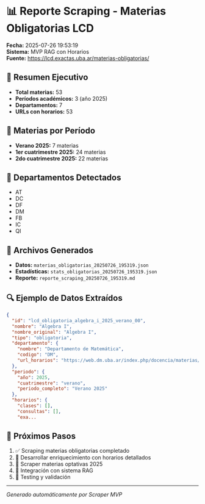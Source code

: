 # 📊 Reporte Scraping - Materias Obligatorias LCD

**Fecha:** 2025-07-26 19:53:19  
**Sistema:** MVP RAG con Horarios  
**Fuente:** https://lcd.exactas.uba.ar/materias-obligatorias/

## 🎯 Resumen Ejecutivo

- **Total materias:** 53
- **Períodos académicos:** 3 (año 2025)
- **Departamentos:** 7
- **URLs con horarios:** 53

## 📅 Materias por Período

- **Verano 2025:** 7 materias
- **1er cuatrimestre 2025:** 24 materias
- **2do cuatrimestre 2025:** 22 materias

## 🏢 Departamentos Detectados

- AT
- DC
- DF
- DM
- FB
- IC
- QI

## 📁 Archivos Generados

- **Datos:** `materias_obligatorias_20250726_195319.json`
- **Estadísticas:** `stats_obligatorias_20250726_195319.json`
- **Reporte:** `reporte_scraping_20250726_195319.md`

## 🔍 Ejemplo de Datos Extraídos

```json
{
  "id": "lcd_obligatoria_algebra_i_2025_verano_00",
  "nombre": "Algebra I",
  "nombre_original": "Algebra I",
  "tipo": "obligatoria",
  "departamento": {
    "nombre": "Departamento de Matemática",
    "codigo": "DM",
    "url_horarios": "https://web.dm.uba.ar/index.php/docencia/materias/horarios?ano=2025&cuatrimestre=v"
  },
  "periodo": {
    "año": 2025,
    "cuatrimestre": "verano",
    "periodo_completo": "Verano 2025"
  },
  "horarios": {
    "clases": [],
    "consultas": [],
    "exa...
```

## 🎯 Próximos Pasos

1. ✅ Scraping materias obligatorias completado
2. 🔄 Desarrollar enriquecimiento con horarios detallados
3. 🔄 Scraper materias optativas 2025
4. 🔄 Integración con sistema RAG
5. 🔄 Testing y validación

---
*Generado automáticamente por Scraper MVP*
